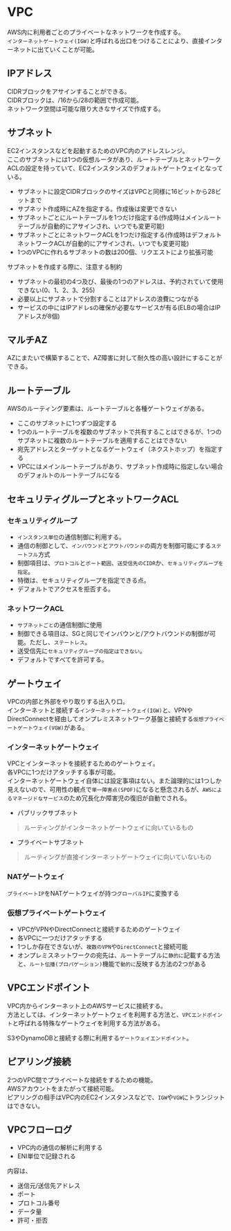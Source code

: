 # VPC
AWS内に利用者ごとのプライベートなネットワークを作成する。  
`インターネットゲートウェイ(IGW)`と呼ばれる出口をつけることにより、直接インターネットに出ていくことが可能。

## IPアドレス
CIDRブロックをアサインすることができる。  
CIDRブロックは、/16から/28の範囲で作成可能。  
ネットワーク空間は可能な限り大きなサイズで作成する。  

## サブネット
EC2インスタンスなどを起動するためのVPC内のアドレスレンジ。  
ここのサブネットには1つの仮想ルータがあり、ルートテーブルとネットワークACLの設定を持っていて、EC2インスタンスのデフォルトゲートウェイとなっている。

- サブネットに設定CIDRブロックのサイズはVPCと同様に16ビットから28ビットまで
- サブネット作成時にAZを指定する。作成後は変更できない
- サブネットごとにルートテーブルを1つだけ指定する(作成時はメインルートテーブルが自動的にアサインされ、いつでも変更可能)
- サブネットごとにネットワークACLを1つだけ指定する(作成時はデフォルトネットワークACLが自動的にアサインされ、いつでも変更可能)
- 1つのVPCに作れるサブネットの数は200個、リクエストにより拡張可能

サブネットを作成する際に、注意する制約

- サブネットの最初の4つ及び、最後の1つのアドレスは、予約されていて使用できない(0、1、2、3、255)
- 必要以上にサブネットで分割することはアドレスの浪費につながる
- サービスの中にはIPアドレsの確保が必要なサービスが有る(ELBの場合はIPアドレスが8個)

## マルチAZ
AZにまたいで構築することで、AZ障害に対して耐久性の高い設計にすることができる。  

## ルートテーブル
AWSのルーティング要素は、ルートテーブルと各種ゲートウェイがある。

- ここのサブネットに1つずつ設定する
- 1つのルートテーブルを複数のサブネットで共有することはできるが、1つのサブネットに複数のルートテーブルを適用することはできない
- 宛先アドレスとターゲットとなるゲートウェイ（ネクストホップ）を指定する
- VPCにはメインルートテーブルがあり、サブネット作成時に指定しない場合のデフォルトのルートテーブルになる

## セキュリティグループとネットワークACL
### セキュリティグループ
- `インスタンス単位`の通信制御に利用する。  
- 通信の制御として、`インバウンド`と`アウトバウンド`の両方を制御可能にする`ステートフル`方式
- 制御項目は、`プロトコル`と`ポート範囲`、`送受信先のCIDR`か、`セキュリティグループを指定`。  
- 特徴は、セキュリティグループを指定できる点。  
- デフォルトでアクセスを拒否する。

### ネットワークACL
- `サブネットごと`の通信制御に使用  
- 制御できる項目は、SGと同じでインバウンと/アウトバウンドの制御が可能。ただし、`ステートレス`。  
- 送受信先に`セキュリティグループの指定はできない`。  
- デフォルトですべてを許可する。

## ゲートウェイ
VPCの内部と外部をやり取りする出入り口。  
インターネットと接続する`インターネットゲートウェイ(IGW)`と、VPNやDirectConnectを経由してオンプレミスネットワーク基盤と接続する`仮想プライベートゲートウェイ(VGW)`がある。

### インターネットゲートウェイ
VPCとインターネットを接続するためのゲートウェイ。  
各VPCに1つだけアタッチする事が可能。  
インターネットゲートウェイ自体には設定事項はない。また論理的には1つしか見えないので、可用性の観点で`単一障害点(SPOF)`になると懸念されるが、`AWSによるマネージドなサービス`のため冗長化か障害児の復旧が自動でされる。

- パブリックサブネット
> ルーティングがインターネットゲートウェイに向いているもの

- プライベートサブネット
> ルーティングが直接インターネットゲートウェイに向いていないもの

### NATゲートウェイ
`プライベートIP`をNATゲートウェイが持つ`グローバルIP`に変換する

### 仮想プライベートゲートウェイ
- VPCがVPNやDirectConnectと接続するためのゲートウェイ
- 各VPCに一つだけアタッチする
- 1つしか存在できないが、`複数のVPN`や`DirectConnect`と接続可能
- オンプレミスネットワークの宛先は、ルートテーブルに`静的に`記載する方法と、`ルート伝播(プロパゲーション)`機能で`動的に`反映する方法の2つがある

## VPCエンドポイント
VPC内からインターネット上のAWSサービスに接続する。  
方法としては、インターネットゲートウェイを利用する方法と、`VPCエンドポイント`と呼ばれる特殊なゲートウェイを利用する方法がある。  

S3やDynamoDBと接続する際に利用する`ゲートウェイエンドポイント`。

## ピアリング接続
2つのVPC間でプライベートな接続をするための機能。  
AWSアカウントをまたがって接続可能。  
ピアリングの相手はVPC内のEC2インスタンスなどで、`IGW`や`VGW`にトランジットはできない。  

## VPCフローログ
- VPC内の通信の解析に利用する
- ENI単位で記録される

内容は、
- 送信元/送信先アドレス
- ポート
- プロトコル番号
- データ量
- 許可・拒否
